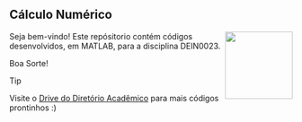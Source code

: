 ## Cálculo Numérico

<img src="https://portalpadrao.ufma.br/site/institucional/superintendencias/sce/manual-da-marca/png-logo-ufma-colorido.png/@@images/image.png" width="120" align="right"> </a>

Seja bem-vindo! Este repósitorio contém códigos desenvolvidos, em MATLAB, para a disciplina DEIN0023.

Boa Sorte!

> [!TIP]
> Visite o [Drive do Diretório Acadêmico](https://drive.google.com/drive/u/1/folders/1ypSuLBkAdTDFcqNDHhFhFcSgu1zf4_Qs) para mais códigos prontinhos :)
> 
>
